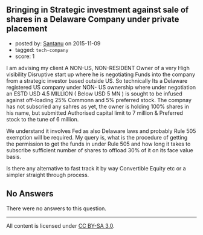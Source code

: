 ## Bringing in Strategic investment against sale of shares in a Delaware Company under private placement

- posted by: [Santanu](https://stackexchange.com/users/7270407/santanu) on 2015-11-09
- tagged: `tech-company`
- score: 1

I am advising my client A NON-US,  NON-RESIDENT Owner of a very High visibility Disruptive start up where he is negotiating Funds into the company from a strategic investor based outside US. So technically Its a Delaware registered US company under NON- US ownership where under negotiation an ESTD USD 4.5 MILLION ( Below USD 5 MN  ) is sought to be infused against off-loading 25% Commonn and 5% preferred stock. The compnay has not subscried any sahres as yet, the owner is holding 100% shares in his name, but submitted Authorised capital limit to 7 million & Preferred stock to the tune of 6 million. 

We understand it involves Fed as also Delaware laws and probably Rule 505 exemption will be required. My query is, what is the procedure of getting the permission to get the funds in  under Rule 505 and how long it takes to subscribe sufficient number of shares to offload 30% of it on its face value basis.

Is there any alternative to fast track it by way Convertible Equity etc or a simpler straight through process.

               

## No Answers

There were no answers to this question.


---

All content is licensed under [CC BY-SA 3.0](https://creativecommons.org/licenses/by-sa/3.0/).
